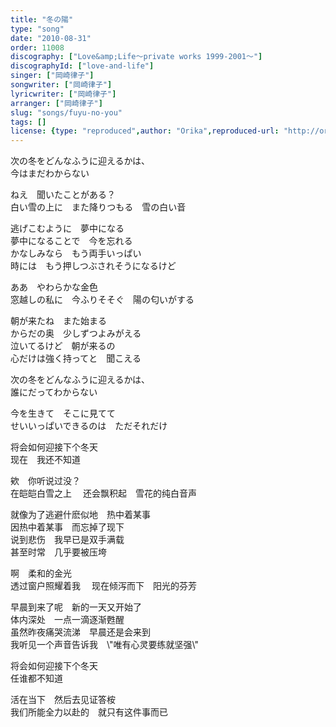 ```yaml
---
title: "冬の陽"
type: "song"
date: "2010-08-31"
order: 11008
discography: ["Love&amp;Life〜private works 1999-2001〜"]
discographyId: ["love-and-life"]
singer: ["岡崎律子"]
songwriter: ["岡崎律子"]
lyricwriter: ["岡崎律子"]
arranger: ["岡崎律子"]
slug: "songs/fuyu-no-you"
tags: []
license: {type: "reproduced",author: "Orika",reproduced-url: "http://orikamushi.myweb.hinet.net/",reproduced-website: "織歌蟲網站"}
---
```


次の冬をどんなふうに迎えるかは、   
今はまだわからない   
  
ねえ　聞いたことがある？   
白い雪の上に　また降りつもる　雪の白い音   
  
逃げこむように　夢中になる   
夢中になることで　今を忘れる   
かなしみなら　もう両手いっぱい   
時には　もう押しつぶされそうになるけど   
  
ああ　やわらかな金色   
窓越しの私に　今ふりそそぐ　陽の匂いがする   
  
朝が来たね　また始まる   
からだの奥　少しずつよみがえる   
泣いてるけど　朝が来るの   
心だけは強く持ってと　聞こえる   
  
次の冬をどんなふうに迎えるかは、   
誰にだってわからない   
  
今を生きて　そこに見てて   
せいいっぱいできるのは　ただそれだけ  
  
  <!-- 翻译 -->

将会如何迎接下个冬天   
现在　我还不知道   
  
欸　你听说过没？   
在皑皑白雪之上　 还会飘积起　雪花的纯白音声   
  
就像为了逃避什麽似地　热中着某事   
因热中着某事　而忘掉了现下   
说到悲伤　我早已是双手满载   
甚至时常　几乎要被压垮   
  
啊　柔和的金光   
透过窗户照耀着我　 现在倾泻而下　阳光的芬芳   
  
早晨到来了呢　新的一天又开始了   
体内深处　一点一滴逐渐甦醒   
虽然昨夜痛哭流涕　早晨还是会来到   
我听见一个声音告诉我　\\"唯有心灵要练就坚强\\"   
  
将会如何迎接下个冬天   
任谁都不知道   
  
活在当下　然后去见证答桉   
我们所能全力以赴的　就只有这件事而已
